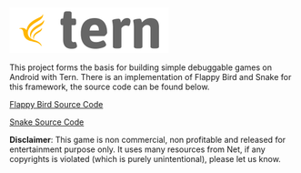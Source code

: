 ![Tern](https://raw.githubusercontent.com/tern-lang/tern-site/master/tern-lang.org/img/logo-small.png)

This project forms the basis for building simple debuggable games on Android with Tern. There is an implementation of Flappy Bird and Snake for this framework, 
the source code can be found below.

[Flappy Bird Source Code](https://github.com/tern-lang/tern-studio/tree/master/tern-studio/work/android/flappybird/src/flappybird)

[Snake Source Code](https://github.com/tern-lang/tern-studio/tree/master/tern-studio/work/android/snake/src/snake)

**Disclaimer**: This game is non commercial, non profitable and released for entertainment purpose only. It uses many resources from Net, if any copyrights is violated (which is purely unintentional), please let us know.
